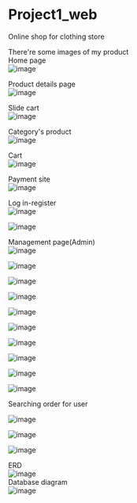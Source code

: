# Project1_web
Online shop for clothing store 

There're some images of my product </br>
Home page</br>
![image](https://github.com/pendragonIV/Project1_web/assets/88123140/39d536b4-2c05-4c80-b0bc-d51dc795646d)</br>

Product details page</br>
![image](https://github.com/pendragonIV/Project1_web/assets/88123140/15ecb667-80c5-4b6d-afc1-862184ba64fd)</br>

Slide cart</br>
![image](https://github.com/pendragonIV/Project1_web/assets/88123140/5256b373-f1bc-4fc8-a6f2-45d7c9606c52)</br>

Category's product</br>
![image](https://github.com/pendragonIV/Project1_web/assets/88123140/418bb3e3-0f9f-4295-88b6-72b0f54f861f)</br>

Cart</br>
![image](https://github.com/pendragonIV/Project1_web/assets/88123140/90ece37f-321d-42e2-ad22-42028fc659c6)</br>

Payment site</br>
![image](https://github.com/pendragonIV/Project1_web/assets/88123140/4d403c90-a68d-4c08-bb26-7ba91b2c9e9b)</br>

Log in-register</br>
![image](https://github.com/pendragonIV/Project1_web/assets/88123140/a619e9a6-932a-4a09-afa5-810348a636d8)</br>

![image](https://github.com/pendragonIV/Project1_web/assets/88123140/9dcb40b4-3bae-4d7c-9e26-8585512ebb9f)</br>

Management page(Admin)</br>
![image](https://github.com/pendragonIV/Project1_web/assets/88123140/3bd98c6e-db76-4ece-aa93-a285776d635a)</br>

![image](https://github.com/pendragonIV/Project1_web/assets/88123140/a375a270-c8de-42b8-8a4a-67bfbcd26fe0)</br>

![image](https://github.com/pendragonIV/Project1_web/assets/88123140/7fce9e56-a8a2-4945-ae3b-22600392f4e4)</br>

![image](https://github.com/pendragonIV/Project1_web/assets/88123140/d62e4c85-d6c8-42de-a9cc-85a9d022c4da)</br>

![image](https://github.com/pendragonIV/Project1_web/assets/88123140/afe292bb-89e1-4ada-8612-d55d51ce8aa1)</br>

![image](https://github.com/pendragonIV/Project1_web/assets/88123140/bf6e5b31-8968-4198-846e-f56dcb9db7b9)</br>

![image](https://github.com/pendragonIV/Project1_web/assets/88123140/80b74e45-d03b-499d-93df-f17bfb0f3b8b)</br>

![image](https://github.com/pendragonIV/Project1_web/assets/88123140/1352dd8c-e199-4afc-bdd1-6749ed792211)</br>

![image](https://github.com/pendragonIV/Project1_web/assets/88123140/4554c32e-7f77-455b-aebc-cc592b8eb2c1)</br>

![image](https://github.com/pendragonIV/Project1_web/assets/88123140/b921a107-0228-45d1-a6a7-4a1ce4459e49)</br>

Searching order for user</br>

![image](https://github.com/pendragonIV/Project1_web/assets/88123140/5abc4a92-eca8-4484-a302-232621a7a96c)</br>

![image](https://github.com/pendragonIV/Project1_web/assets/88123140/a17a1433-777e-4756-8b77-3a84b4ac6f0c)</br>

![image](https://github.com/pendragonIV/Project1_web/assets/88123140/4253f37a-4e67-4abc-ae5b-03d7dbab08a1)</br>


ERD</br>
![image](https://github.com/pendragonIV/Project1_web/assets/88123140/dcee1f19-d391-4cf8-882a-bd7cdac3eda7)</br>
Database diagram</br>
![image](https://github.com/pendragonIV/Project1_web/assets/88123140/8a55dbcb-7dd5-4c0d-8512-7c2a692cfde7)</br>
